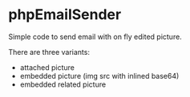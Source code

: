 # phpEmailSender
Simple code to send email with on fly edited picture.

There are three variants: 
* attached picture
* embedded picture (img src with inlined base64)
* embedded related picture
